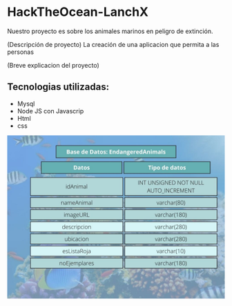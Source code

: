 # HackTheOcean-LanchX

Nuestro proyecto es sobre los animales marinos en peligro de extinción.

(Descripción de proyecto)
La creación de una aplicacion que permita a las personas


(Breve explicacion del proyecto)


## Tecnologias utilizadas:

- Mysql
- Node JS con Javascrip
- Html
- css



![Image text](https://github.com/PameFSL/HackTheOcean-LanchX/blob/main/Imagen_base_de_datos/Base%20de%20Datos%20animalesDB.jpg)

